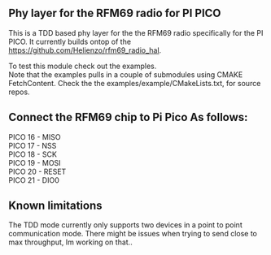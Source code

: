 ## Phy layer for the RFM69 radio for PI PICO

This is a TDD based phy layer for the the RFM69 radio specifically for the PI PICO. It currently builds ontop of the https://github.com/Helienzo/rfm69_radio_hal.
  
To test this module check out the examples.  
Note that the examples pulls in a couple of submodules using CMAKE FetchContent. Check the the examples/example/CMakeLists.txt, for source repos.  
  
## Connect the RFM69 chip to Pi Pico As follows:
  
PICO 16 - MISO  
PICO 17 - NSS  
PICO 18 - SCK  
PICO 19 - MOSI  
PICO 20 - RESET  
PICO 21 - DIO0  
  
## Known limitations
 The TDD mode currently only supports two devices in a point to point communication mode.
 There might be issues when trying to send close to max throughput, Im working on that..
